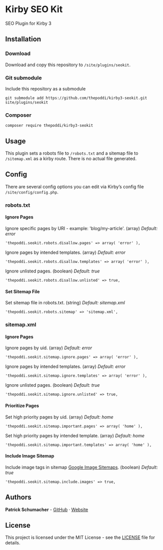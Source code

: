 # Kirby SEO Kit
SEO Plugin for Kirby 3

## Installation

### Download
Download and copy this repository to `/site/plugins/seokit`.

### Git submodule
Include this repository as a submodule
```
git submodule add https://github.com/thepoddi/kirby3-seokit.git site/plugins/seokit
```

### Composer
```
composer require thepoddi/kirby3-seokit
```

## Usage
This plugin sets a robots file to `/robots.txt` and a sitemap file to `/sitemap.xml` as a kirby route. There is no actual file generated.


## Config

There are several config options you can edit via Kirby’s config file `/site/config/config.php`.


### robots.txt

#### Ignore Pages
Ignore specific pages by URI - example: 'blog/my-article'. (array) *Default: error*
```
'thepoddi.seokit.robots.disallow.pages' => array( 'error' ),
```

Ignore pages by intended templates. (array) *Default: error*
```
'thepoddi.seokit.robots.disallow.templates' => array( 'error' ),
```

Ignore unlisted pages. (boolean) *Default: true*
```
'thepoddi.seokit.robots.disallow.unlisted' => true,
```

#### Set Sitemap File
Set sitemap file in robots.txt. (string) *Default: sitemap.xml*
```
'thepoddi.seokit.robots.sitemap' => 'sitemap.xml',
```

### sitemap.xml

#### Ignore Pages
Ignore pages by uid. (array) *Default: error*
```
'thepoddi.seokit.sitemap.ignore.pages' => array( 'error' ),
```

Ignore pages by intended templates. (array) *Default: error*
```
'thepoddi.seokit.sitemap.ignore.templates' => array( 'error' ),
```

Ignore unlisted pages. (boolean) *Default: true*
```
'thepoddi.seokit.sitemap.ignore.unlisted' => true,
```

#### Prioritize Pages
Set high priority pages by uid. (array) *Default: home*
```
'thepoddi.seokit.sitemap.important.pages' => array( 'home' ),
```

Set high priority pages by intended template. (array) *Default: home*
```
'thepoddi.seokit.sitemap.important.templates' => array( 'home' ),
```

#### Include Image Sitemap
Include image tags in sitemap [Google Image Sitemaps](https://support.google.com/webmasters/answer/178636). (boolean) *Default: true*
```
'thepoddi.seokit.sitemap.include.images' => true,
```

## Authors

**Patrick Schumacher** - [GitHub](https://github.com/thepoddi) · [Website](https://www.thepoddi.com)

## License

This project is licensed under the MIT License - see the [LICENSE](LICENSE) file for details.
